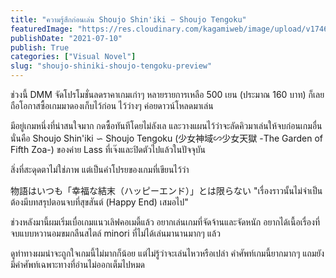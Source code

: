 ```yaml
---
title: "ความรู้สึกก่อนเล่น Shoujo Shin'iki ∽ Shoujo Tengoku"
featuredImage: "https://res.cloudinary.com/kagamiweb/image/upload/v1746804807/blog.coregamehd.com/shoujo-shiniki-shoujo-tengoku-preview.jpg"
publishDate: "2021-07-10"
publish: True
categories: ["Visual Novel"]
slug: "shoujo-shiniki-shoujo-tengoku-preview"
---
```



ช่วงนี้ DMM จัดโปรโมชั่นลดราคาเกมเก่าๆ หลายรายการเหลือ 500 เยน (ประมาณ 160 บาท) ก็เลยถือโอกาสซื้อเกมมาดองเก็บไว้ก่อน ไว้ว่างๆ ค่อยดาวน์โหลดมาเล่น

มีอยู่เกมหนึ่งที่น่าสนใจมาก กดซื้อทันทีโดยไม่ลังเล และวางแผนไว้ว่าจะลัดคิวมาเล่นให้จบก่อนเกมอื่น นั่นคือ Shoujo Shin'iki ∽ Shoujo Tengoku (少女神域∽少女天獄 -The Garden of Fifth Zoa-) ของค่าย Lass ที่เจ๊งและปิดตัวไปแล้วในปัจจุบัน

สิ่งที่สะดุดตาไม่ใช่ภาพ แต่เป็นคำโปรยของเกมที่เขียนไว้ว่า

物語はいつも「幸福な結末（ハッピーエンド）」とは限らない
"เรื่องราวนั้นไม่จำเป็นต้องมีบทสรุปตอนจบที่สุขสันต์ (Happy End) เสมอไป"

ช่วงหลังมานี้ผมเริ่มเบื่อเกมแนวเลิฟคอเมดี้แล้ว อยากเล่นเกมที่จัดจ้านและจัดหนัก อยากได้เนื้อเรื่องที่จบแบบหวานอมขมกลืนสไตล์ minori ที่ไม่ได้เล่นมานานมากๆ แล้ว

ดูท่าทางผมน่าจะถูกใจเกมนี้ไม่มากก็น้อย แต่ไม่รู้ว่าจะเล่นไหวหรือเปล่า คำศัพท์เกมนี้ยากมากๆ แถมยังมีคำศัพท์เฉพาะทางที่อ่านไม่ออกเต็มไปหมด
